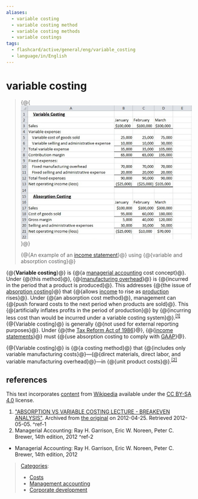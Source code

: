 ```yaml
---
aliases:
  - variable costing
  - variable costing method
  - variable costing methods
  - variable costings
tags:
  - flashcard/active/general/eng/variable_costing
  - language/in/English
---
```


# variable costing

> {@{![An example of an [income statement](income%20statement.md) using variable and absorption costing](../../archives/Wikimedia%20Commons/VariableCostExample.jpg)}@}
>
> {@{An example of an [income statement](income%20statement.md)}@} using {@{variable and absorption costing}@} <!--SR:!2025-10-02,43,290!2025-10-16,57,310!2025-10-15,56,310-->

{@{__Variable costing__}@} is {@{a [managerial accounting](managerial%20accounting.md) cost concept}@}. Under {@{this method}@}, {@{[manufacturing overhead](manufacturing%20overhead.md)}@} is {@{incurred in the period that a product is produced}@}. This addresses {@{the issue of [absorption costing](absorption%20costing.md)}@} that {@{allows [income](income.md) to rise as [production](production%20(economics).md) rises}@}. Under {@{an absorption cost method}@}, management can {@{push forward costs to the next period when products are sold}@}. This {@{artificially inflates profits in the period of production}@} by {@{incurring less cost than would be incurred under a variable costing system}@}.<sup>[\[1\]](#^ref-1)</sup> {@{Variable costing}@} is generally {@{not used for external reporting purposes}@}. Under {@{the [Tax Reform Act of 1986](Tax%20Reform%20Act%20of%201986.md)}@}, {@{[income statements](income%20statement.md)}@} must {@{use absorption costing to comply with [GAAP](generally%20accepted%20accounting%20principles.md)}@}. <!--SR:!2025-10-17,58,310!2025-10-16,57,310!2025-10-17,58,310!2025-10-14,55,310!2025-10-16,57,310!2025-10-17,58,310!2025-10-15,56,310!2025-10-13,54,310!2025-10-16,57,310!2025-10-14,55,310!2025-10-14,55,310!2025-10-15,56,310!2025-10-13,54,310!2025-10-14,55,310!2025-10-17,58,310!2025-10-13,54,310-->

{@{Variable costing}@} is {@{a costing method}@} that {@{includes only variable manufacturing costs}@}—{@{direct materials, direct labor, and variable manufacturing overhead}@}—in {@{unit product costs}@}.<sup>[\[2\]](#^ref-2)</sup> <!--SR:!2025-10-16,57,310!2025-10-13,54,310!2025-10-13,54,310!2025-10-15,56,310!2025-12-13,81,355-->

## references

This text incorporates [content](https://en.wikipedia.org/wiki/variable_costing) from [Wikipedia](Wikipedia.md) available under the [CC BY-SA 4.0](https://creativecommons.org/licenses/by-sa/4.0/) license.

1. ["ABSORPTION VS VARIABLE COSTING LECTURE - BREAKEVEN ANALYSIS"](https://web.archive.org/web/20120425110305/http://www-biz.aum.edu/janheier/ABSORB2020.htm). Archived from [the original](http://www-biz.aum.edu/janheier/ABSORB2020.htm) on 2012-04-25. Retrieved 2012-05-05. <a id="^ref-1"></a>^ref-1
2. Managerial Accounting: Ray H. Garrison, Eric W. Noreen, Peter C. Brewer, 14th edition, 2012 <a id="^ref-2"></a>^ref-2

- Managerial Accounting: Ray H. Garrison, Eric W. Noreen, Peter C. Brewer, 14th edition, 2012

> [Categories](https://en.wikipedia.org/wiki/Help:Category):
>
> - [Costs](https://en.wikipedia.org/wiki/Category:Costs)
> - [Management accounting](https://en.wikipedia.org/wiki/Category:Management%20accounting)
> - [Corporate development](https://en.wikipedia.org/wiki/Category:Corporate%20development)
